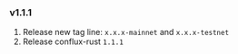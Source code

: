 

### v1.1.1
1. Release new tag line: `x.x.x-mainnet` and `x.x.x-testnet`
2. Release conflux-rust `1.1.1`